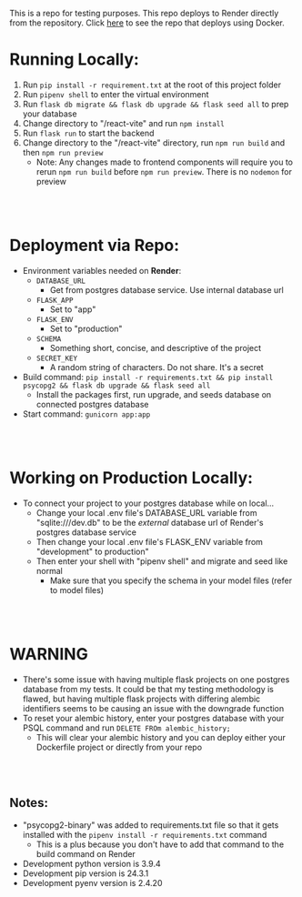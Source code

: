This is a repo for testing purposes. This repo deploys to Render directly from the repository. Click [here](https://github.com/irelius/python-deploy-docker) to see the repo that deploys using Docker.

# Running Locally:
1. Run `pip install -r requirement.txt` at the root of this project folder
2. Run `pipenv shell` to enter the virtual environment
3. Run `flask db migrate && flask db upgrade && flask seed all` to prep your database
4. Change directory to "/react-vite" and run `npm install`
5. Run `flask run` to start the backend
6. Change directory to the "/react-vite" directory, run `npm run build` and then `npm run preview`
    - Note: Any changes made to frontend components will require you to rerun `npm run build` before `npm run preview`. There is no `nodemon` for preview 

<br></br>

# Deployment via Repo:
- Environment variables needed on **Render**:
    - `DATABASE_URL`
        - Get from postgres database service. Use internal database url
    - `FLASK_APP`
        - Set to "app"
    - `FLASK_ENV`
        - Set to "production"
    - `SCHEMA`
        - Something short, concise, and descriptive of the project
    - `SECRET_KEY`
        - A random string of characters. Do not share. It's a secret
- Build command: `pip install -r requirements.txt && pip install psycopg2 && flask db upgrade && flask seed all`
    - Install the packages first, run upgrade, and seeds database on connected postgres database
- Start command: `gunicorn app:app`

<br></br>

# Working on Production Locally:
- To connect your project to your postgres database while on local...
    - Change your local .env file's DATABASE_URL variable from "sqlite:///dev.db" to be the *external* database url of Render's postgres database service
    - Then change your local .env file's FLASK_ENV variable from "development" to production"
    - Then enter your shell with "pipenv shell" and migrate and seed like normal
        - Make sure that you specify the schema in your model files (refer to model files)

<br></br>

# WARNING
- There's some issue with having multiple flask projects on one postgres database from my tests. It could be that my testing methodology is flawed, but having multiple flask projects with differing alembic identifiers seems to be causing an issue with the downgrade function
- To reset your alembic history, enter your postgres database with your PSQL command and run `DELETE FROm alembic_history;`
    - This will clear your alembic history and you can deploy either your Dockerfile project or directly from your repo

<br></br>

## Notes:
- "psycopg2-binary" was added to requirements.txt file so that it gets installed with the `pipenv install -r requirements.txt` command
    - This is a plus because you don't have to add that command to the build command on Render
- Development python version is 3.9.4
- Development pip version is 24.3.1
- Development pyenv version is 2.4.20



